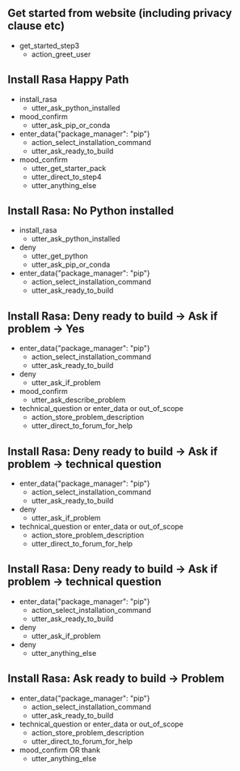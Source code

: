 ## Get started from website (including privacy clause etc)
* get_started_step3
    - action_greet_user

## Install Rasa Happy Path
* install_rasa
  - utter_ask_python_installed
* mood_confirm
  - utter_ask_pip_or_conda
* enter_data{"package_manager": "pip"}
  - action_select_installation_command
  - utter_ask_ready_to_build
* mood_confirm
  - utter_get_starter_pack
  - utter_direct_to_step4
  - utter_anything_else

## Install Rasa: No Python installed
* install_rasa
    - utter_ask_python_installed
* deny
    - utter_get_python
    - utter_ask_pip_or_conda
* enter_data{"package_manager": "pip"}
    - action_select_installation_command
    - utter_ask_ready_to_build

## Install Rasa: Deny ready to build -> Ask if problem -> Yes
* enter_data{"package_manager": "pip"}
    - action_select_installation_command
    - utter_ask_ready_to_build
* deny
    - utter_ask_if_problem
* mood_confirm
    - utter_ask_describe_problem
* technical_question or enter_data or out_of_scope
    - action_store_problem_description
    - utter_direct_to_forum_for_help

## Install Rasa: Deny ready to build -> Ask if problem -> technical question
* enter_data{"package_manager": "pip"}
    - action_select_installation_command
    - utter_ask_ready_to_build
* deny
    - utter_ask_if_problem
* technical_question or enter_data or out_of_scope
    - action_store_problem_description
    - utter_direct_to_forum_for_help

## Install Rasa: Deny ready to build -> Ask if problem -> technical question
* enter_data{"package_manager": "pip"}
    - action_select_installation_command
    - utter_ask_ready_to_build
* deny
    - utter_ask_if_problem
* deny
    - utter_anything_else

## Install Rasa: Ask ready to build -> Problem
* enter_data{"package_manager": "pip"}
  - action_select_installation_command
  - utter_ask_ready_to_build
* technical_question or enter_data or out_of_scope
  - action_store_problem_description
  - utter_direct_to_forum_for_help
* mood_confirm OR thank
    - utter_anything_else
